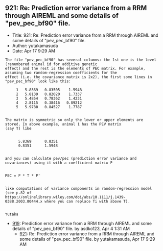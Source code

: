 ## 921: Re: Prediction error variance from a RRM through AIREML and some details of "pev_pec_bf90" file.

- Title: 921: Re: Prediction error variance from a RRM through AIREML and some details of "pev_pec_bf90" file.
- Author: yutakamasuda
- Date: Apr 17 9:29 AM

```
The file "pev_pec_bf90" has several columns: the 1st one is the level (renumbered animal id for additive genetic
effect) and the rest is the elements of PEC matrix. For example, assuming two random-regression coefficients for the
effect (i.e. the covariance matrix is 2x2), the first some lines in "pev_pec_bf90" look like this:

	 1   5.8369	  0.83505	 1.5948    
	 2   5.8139	  0.82020	 1.7337    
	 3   5.4854	  0.78362	 1.4231    
	 4   2.8115	  0.38416	0.89212    
	 5   5.9780	  0.84527	 1.7787    


The matrix is symmetric so only the lower or upper elements are stored. In above example, animal 1 has the PEV matrix
(say T) like 


      5.8369	  0.8351
      0.8351	  1.5948


and you can calculate pev/pec (prediction error variance and covariances) using it with a coefficient matrix P


PEC = P * T * P'


like computations of variance components in random-regression model (see p.82 of
https://onlinelibrary.wiley.com/doi/abs/10.1111/j.1439-0388.2003.00444.x where you can replace Ti with above T).


Yutaka
```

- [919](0919.md): Prediction error variance from a RRM through AIREML and some details of &quot;pev_pec_bf90&quot; file. by asdko123, Apr 4 1:31 AM
    - [921](0921.md): Re: Prediction error variance from a RRM through AIREML and some details of &quot;pev_pec_bf90&quot; file. by yutakamasuda, Apr 17 9:29 AM

